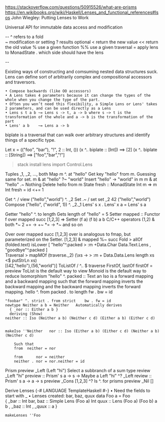 https://stackoverflow.com/questions/50915526/what-are-prisms
https://en.wikibooks.org/wiki/Haskell/Lenses_and_functional_references#Isos
John Wiegley: Putting Lenses to Work

Universal API for immutable data access and modification 

--
^           refers to a fold           
~           modification or setting
?           results optional
<           return the new value
<<          return the old value
%           use a given function
%%          use a given traversal
=           apply lens to MonadState
.           which side should have the lens

--

Existing ways of constructing and comsuming nested data structures suck. Lens can define sort of arbitrarily complex and compositional accessors and traversors.

	• Compose backwards (like OO accessors)
	• A Lens takes 4 parameters because it can change the types of the whole when you change the type of the part.
	• Often you won’t need this flexibility, a Simple Lens or Lens' takes 2 parameters, and can be used directly as a Lens
	• Lens s t a b ~= Lens s -> t, a -> b where s –> t is the transformation of the whole and a -> b is the transformation of the part
	• Lens' a b    ~= Lens a -> b

biplate is a traversal that can walk over arbitrary structures and identify things of a specific type.

Let x = (("foo", "bar"), "!", 2 :: Int, ())
(x ^.. biplate :: [Int])      	==> [2]
(x ^.. biplate :: [String]) 	==> ["foo","bar","!"]

> stack install lens
> import Control.Lens

Tuples	_1, _2, …, both	
Map	m ^. at "hello"	Get key "hello" from m. Guessing same for set.
	m & at "hello" ?~ "world"	Insert "hello" -> "world" in m
	m & at "hello" .~ Nothing	Delete hello from m
State	fresh :: MonadState Int m => m Int
fresh = id <+= 1	
		
Get	^. / view	("hello","world") ^. _2
Set	.~ / set	set _2 42 ("hello","world")
Compose	("hello", ("world", 1)) ^. _2._1	Lens' s x . Lens' x a = Lens' s a
	
		
Getter	"hello" ^. to length	Gets length of "hello" = 5
Setter	mapped :: Functor f 	over mapped succ [1,2,3]
	    => Setter (f a) (f b) a b
C/C++ operators	(1,2) & both *~ 2	+= -> +~
		*= -> *~ and so on
		
Over	over mapped succ [1,2,3]	over is analogous to fmap, but parameterized on the Setter.
	[1,2,3] & mapped %~ succ
Fold	> allOf (folded.text) isLower        [ "hello"^.packed	> :m +Data.Char Data.Text.Lens
	    , "goodbye"^.packed ]	
Traversal	> mapMOf (traverse._2) (\xs -> 	> :m + Data.Data.Lens
	    length xs <$ putStrLn xs) 	
	    [(42,"hello"),(56,"world")]	ToListOf / ^.. $ traverse
	FirstOf, lastOf	firstOf = preview
		ToList is the default way to view
		Monoid is the default way to reduce
Isomorphism	"hello" ^. packed :: Text	an Iso is a forward mapping and a backward mapping such that the forward mapping inverts the backward mapping and the backward mapping inverts the forward mapping.
	hello ^. from packed . to length	fw . bw = id

	"foobar" ^. strict . from strict	bw . fw = id
	newtype Neither a b = Neither 	Automatically derives
	  { _nor :: Either a b } 	
	  deriving (Show)
	neither :: Iso (Neither a b) (Neither c d) (Either a b) (Either c d)

		
	makeIso ''Neither	nor :: Iso (Either a b) (Either c d) (Neither a b) (Neither c d)
		
		Such that
		from  neither = nor

		from      nor = neither 
		neither . nor = nor.neither = id
Prism	preview _Left (Left "hi")	Select a subbranch of a sum type
	review _Left "hi"	preview :: Prism' s a -> s -> Maybe a
	Left "hi" ^? _Left	review :: Prism' s a -> a -> s
	preview _Cons [1,2,3]	^? Is ^. for prisms
	preview _Nil []
		
Derive Lenses	{-# LANGUAGE TemplateHaskell #-}
	• Need the fields to start with _
		• Lenses created: bar, baz, quux
	data Foo a = Foo 	
	  { _bar :: Int	bar, baz :: Simple Lens (Foo a) Int
quux :: Lens (Foo a) (Foo b) a b
	  , _baz :: Int
	  , _quux :: a }

	
	makeLenses ''Foo
		





